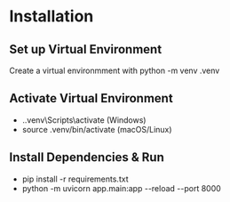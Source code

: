 # Installation

## Set up Virtual Environment
Create a virtual environmment with python -m venv .venv

## Activate Virtual Environment
- .\.venv\Scripts\activate (Windows)
- source .venv/bin/activate (macOS/Linux)

## Install Dependencies & Run
- pip install -r requirements.txt
- python -m uvicorn app.main:app --reload --port 8000



